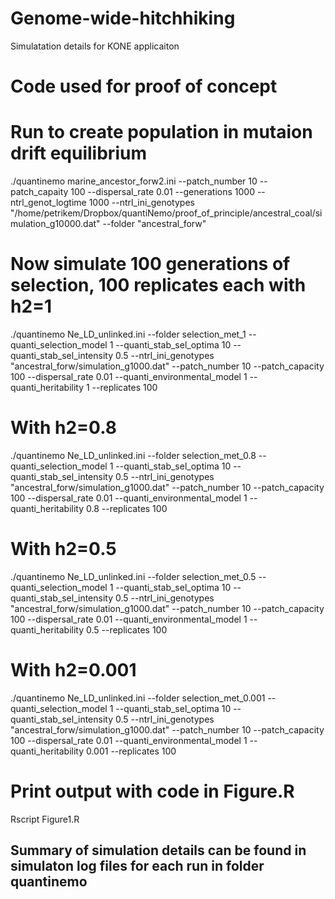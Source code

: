 # Genome-wide-hitchhiking
Simulatation details for KONE applicaiton
# Code used for proof of concept

# Run to create population in mutaion drift equilibrium
./quantinemo marine_ancestor_forw2.ini --patch_number 10 --patch_capaity 100 --dispersal_rate 0.01 --generations 1000 --ntrl_genot_logtime 1000 --ntrl_ini_genotypes "/home/petrikem/Dropbox/quantiNemo/proof_of_principle/ancestral_coal/simulation_g10000.dat" --folder "ancestral_forw"

# Now simulate 100 generations of selection, 100 replicates each with h2=1
./quantinemo Ne_LD_unlinked.ini --folder selection_met_1 --quanti_selection_model 1 --quanti_stab_sel_optima 10 --quanti_stab_sel_intensity 0.5 --ntrl_ini_genotypes "ancestral_forw/simulation_g1000.dat" --patch_number 10 --patch_capacity 100 --dispersal_rate 0.01 --quanti_environmental_model 1 --quanti_heritability 1 --replicates 100
# With h2=0.8
./quantinemo Ne_LD_unlinked.ini --folder selection_met_0.8 --quanti_selection_model 1 --quanti_stab_sel_optima 10 --quanti_stab_sel_intensity 0.5 --ntrl_ini_genotypes "ancestral_forw/simulation_g1000.dat" --patch_number 10 --patch_capacity 100 --dispersal_rate 0.01 --quanti_environmental_model 1 --quanti_heritability 0.8 --replicates 100
# With h2=0.5
./quantinemo Ne_LD_unlinked.ini --folder selection_met_0.5 --quanti_selection_model 1 --quanti_stab_sel_optima 10 --quanti_stab_sel_intensity 0.5 --ntrl_ini_genotypes "ancestral_forw/simulation_g1000.dat" --patch_number 10 --patch_capacity 100 --dispersal_rate 0.01 --quanti_environmental_model 1 --quanti_heritability 0.5 --replicates 100
# With h2=0.001
./quantinemo Ne_LD_unlinked.ini --folder selection_met_0.001 --quanti_selection_model 1 --quanti_stab_sel_optima 10 --quanti_stab_sel_intensity 0.5 --ntrl_ini_genotypes "ancestral_forw/simulation_g1000.dat" --patch_number 10 --patch_capacity 100 --dispersal_rate 0.01 --quanti_environmental_model 1 --quanti_heritability 0.001 --replicates 100

# Print output with code in Figure.R
Rscript Figure1.R

## Summary of simulation details can be found in simulaton log files for each run in folder quantinemo

